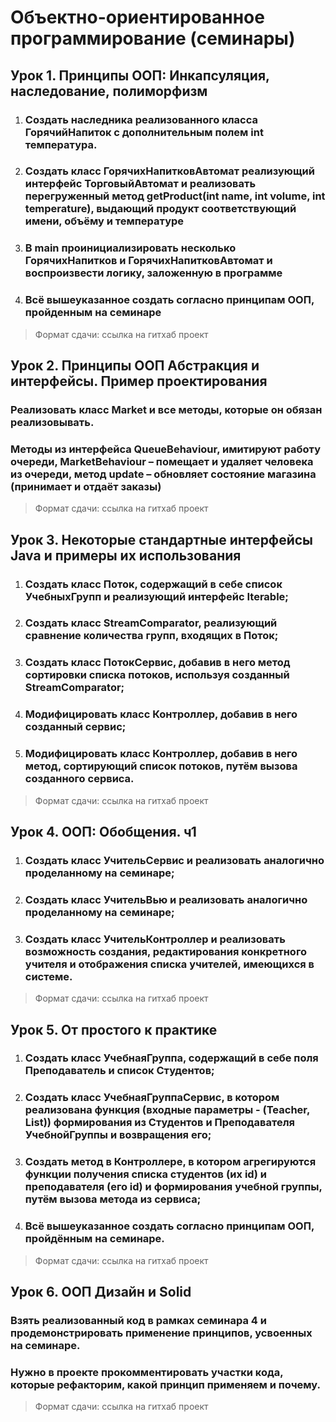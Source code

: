 # Объектно-ориентированное программирование (семинары)
## Урок 1. Принципы ООП: Инкапсуляция, наследование, полиморфизм

1. ### Создать наследника реализованного класса ГорячийНапиток с дополнительным полем int температура.
2. ### Создать класс ГорячихНапитковАвтомат реализующий интерфейс ТорговыйАвтомат и реализовать перегруженный метод getProduct(int name, int volume, int temperature), выдающий продукт соответствующий имени, объёму и температуре
3. ### В main проинициализировать несколько ГорячихНапитков и ГорячихНапитковАвтомат и воспроизвести логику, заложенную в программе
4. ### Всё вышеуказанное создать согласно принципам ООП, пройденным на семинаре

> Формат сдачи: ссылка на гитхаб проект


## Урок 2. Принципы ООП Абстракция и интерфейсы. Пример проектирования

### Реализовать класс Market и все методы, которые он обязан реализовывать.
### Методы из интерфейса QueueBehaviour, имитируют работу очереди, MarketBehaviour – помещает и удаляет человека из очереди, метод update – обновляет состояние магазина (принимает и отдаёт заказы)

> Формат сдачи: ссылка на гитхаб проект

## Урок 3. Некоторые стандартные интерфейсы Java и примеры их использования

1. ### Создать класс Поток, содержащий в себе список УчебныхГрупп и реализующий интерфейс Iterable;
2. ### Создать класс StreamComparator, реализующий сравнение количества групп, входящих в Поток;
3. ### Создать класс ПотокСервис, добавив в него метод сортировки списка потоков, используя созданный StreamComparator;
4. ### Модифицировать класс Контроллер, добавив в него созданный сервис;
5. ### Модифицировать класс Контроллер, добавив в него метод, сортирующий список потоков, путём вызова созданного сервиса.

> Формат сдачи: ссылка на гитхаб проект

## Урок 4. ООП: Обобщения. ч1


1. ### Создать класс УчительСервис и реализовать аналогично проделанному на семинаре;
2. ### Создать класс УчительВью и реализовать аналогично проделанному на семинаре;
3. ### Создать класс УчительКонтроллер и реализовать возможность создания, редактирования конкретного учителя и отображения списка учителей, имеющихся в системе.

> Формат сдачи: ссылка на гитхаб проект

## Урок 5. От простого к практике

1. ### Создать класс УчебнаяГруппа, содержащий в себе поля Преподаватель и список Студентов;
2. ### Создать класс УчебнаяГруппаСервис, в котором реализована функция (входные параметры - (Teacher, List<Strudent>)) формирования из Студентов и Преподавателя УчебнойГруппы и возвращения его;
3. ### Создать метод в Контроллере, в котором агрегируются функции получения списка студентов (их id) и преподавателя (его id) и формирования учебной группы, путём вызова метода из сервиса;
4. ### Всё вышеуказанное создать согласно принципам ООП, пройдённым на семинаре.

> Формат сдачи: ссылка на гитхаб проект

## Урок 6. ООП Дизайн и Solid

### Взять реализованный код в рамках семинара 4 и продемонстрировать применение принципов, усвоенных на семинаре.
### Нужно в проекте прокомментировать участки кода, которые рефакторим, какой принцип применяем и почему.

> Формат сдачи: ссылка на гитхаб проект

